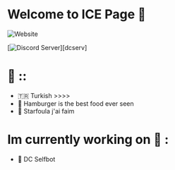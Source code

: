 # Welcome to ICE Page 🌴

![Website](https://img.shields.io/website?label=ICE🍿&style=for-the-badge&url=https%3A%2F%2Fgithub.com/ICExFS)

[<img alt="Discord Server" src="https://discord.com/api/guilds/767419095845961768/embed.png" />][dcserv]

# 🦄 ::
* 🇹🇷 Turkish >>>>
* 🍔 Hamburger is the best food ever seen
* 🌱 Starfoula j'ai faim

# Im currently working on 🌵 :
* 🦋 DC Selfbot 
